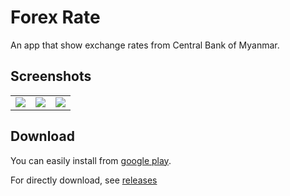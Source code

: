 # Forex Rate

An app that show exchange rates from Central Bank of Myanmar.

## Screenshots

<table align="center">
   <tr>
      <td><img src="https://github.com/hlayan/forex-rate/blob/main/screenshots/1.PNG"></td>
      <td><img src="https://github.com/hlayan/forex-rate/blob/main/screenshots/2.PNG"></td>
      <td><img src="https://github.com/hlayan/forex-rate/blob/main/screenshots/3.PNG"></td>
   </tr>
</table>

## Download

You can easily install from [google play](https://play.google.com/store/apps/details?id=com.hlayan.forexrate&hl=en).

For directly download, see [releases](https://github.com/hlayan/forex-rate/releases)
